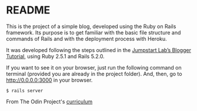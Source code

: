 # README

This is the project of a simple blog, developed using the Ruby on Rails framework. Its purpose is to get familiar with the basic file structure and commands of Rails and with the deployment process with Heroku.

It was developed following the steps outlined in the [Jumpstart Lab’s Blogger Tutorial](http://tutorials.jumpstartlab.com/projects/blogger.html), using Ruby 2.5.1 and Rails 5.2.0.

If you want to see it on your browser, just run the following command on terminal (provided you are already in the project folder). And, then, go to http://0.0.0.0:3000 in your browser.

```
$ rails server
```

From The Odin Project's [curriculum](https://www.theodinproject.com/courses/web-development-101/lessons/ruby-on-rails)
